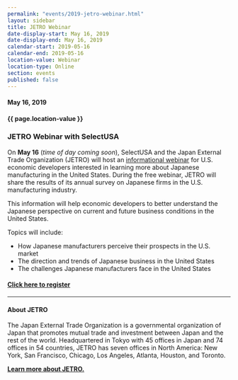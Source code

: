 ```yaml
---
permalink: "events/2019-jetro-webinar.html"
layout: sidebar
title: JETRO Webinar
date-display-start: May 16, 2019
date-display-end: May 16, 2019
calendar-start: 2019-05-16
calendar-end: 2019-05-16
location-value: Webinar
location-type: Online
section: events
published: false
---
```


#### May 16, 2019

#### {{ page.location-value }}

### JETRO Webinar with SelectUSA

On **May 16** (_time of day coming soon_), SelectUSA and the Japan External Trade Organization (JETRO) will host an [informational webinar](http://go.usa.gov/xm4QS) for U.S. economic developers interested in learning more about Japanese manufacturing in the United States. During the free webinar, JETRO will share the results of its annual survey on Japanese firms in the U.S. manufacturing industry.

This information will help economic developers to better understand the Japanese perspective on current and future business conditions in the United States.

Topics will include:

* How Japanese manufacturers perceive their prospects in the U.S. market
* The direction and trends of Japanese business in the United States
* The challenges Japanese manufacturers face in the United States

#### [Click here to register](http://go.usa.gov/xm4QS)

---

#### About JETRO

The Japan External Trade Organization is a governmental organization of Japan that promotes mutual trade and investment between Japan and the rest of the world. Headquartered in Tokyo with 45 offices in Japan and 74 offices in 54 countries, JETRO has seven offices in North America: New York, San Francisco, Chicago, Los Angeles, Atlanta, Houston, and Toronto.

**[Learn more about JETRO.](https://www.jetro.go.jp/usa/about.html)**
